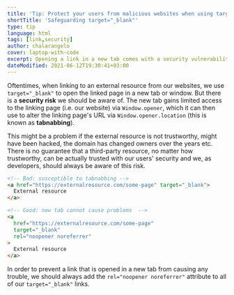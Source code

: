 ```yaml
---
title: 'Tip: Protect your users from malicious websites when using target="_blank"'
shortTitle: 'Safeguarding target="_blank"'
type: tip
language: html
tags: [link,security]
author: chalarangelo
cover: laptop-with-code
excerpt: Opening a link in a new tab comes with a security vulnerability that you may not be aware of. Protect your users with this simple trick.
dateModified: 2021-06-12T19:30:41+03:00
---
```


Oftentimes, when linking to an external resource from our websites, we use `target="_blank"` to open the linked page in a new tab or window. But there is a **security risk** we should be aware of. The new tab gains limited access to the linking page (i.e. our website) via `Window.opener`, which it can then use to alter the linking page's URL via `Window.opener.location` (this is known as **tabnabbing**).

This might be a problem if the external resource is not trustworthy, might have been hacked, the domain has changed owners over the years etc. There is no guarantee that a third-party resource, no matter how trustworthy, can be actually trusted with our users' security and we, as developers, should always be aware of this risk.

```html
<!-- Bad: susceptible to tabnabbing -->
<a href="https://externalresource.com/some-page" target="_blank">
  External resource
</a>

<!-- Good: new tab cannot cause problems  -->
<a
  href="https://externalresource.com/some-page"
  target="_blank"
  rel="noopener noreferrer"
>
  External resource
</a>
```

In order to prevent a link that is opened in a new tab from causing any trouble, we should always add the `rel="noopener noreferrer"` attribute to all of our `target="_blank"` links.